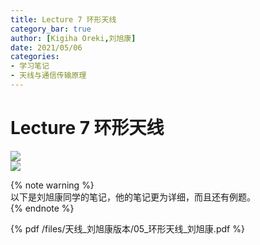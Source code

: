 ```yaml
---
title: Lecture 7 环形天线  
category_bar: true
author: [Kigiha Oreki,刘旭康]
date: 2021/05/06
categories: 
- 学习笔记
- 天线与通信传输原理
---
```

# Lecture 7 环形天线
![](https://cdn.jsdelivr.net/gh/l61012345/Pic/img/65414C29988C4753A0FC683F75D69142.png)  
![](https://cdn.jsdelivr.net/gh/l61012345/Pic/img/E8CB233AB24D05F7CC0379CFFD446AC4.png)  

{% note warning %}  
以下是刘旭康同学的笔记，他的笔记更为详细，而且还有例题。  
{% endnote %}

{% pdf /files/天线_刘旭康版本/05_环形天线_刘旭康.pdf %}  

